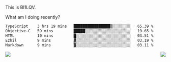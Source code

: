 This is BI1LQV.

What am I doing recently?

<!--START_SECTION:waka-->

```txt
TypeScript    3 hrs 19 mins   ████████████████▒░░░░░░░░   65.39 %
Objective-C   59 mins         █████░░░░░░░░░░░░░░░░░░░░   19.65 %
HTML          10 mins         █░░░░░░░░░░░░░░░░░░░░░░░░   03.51 %
Ezhil         9 mins          ▓░░░░░░░░░░░░░░░░░░░░░░░░   03.19 %
Markdown      9 mins          ▓░░░░░░░░░░░░░░░░░░░░░░░░   03.11 %
```

<!--END_SECTION:waka-->
<img align="right" src="https://github-readme-stats.vercel.app/api?username=bi1lqv&show_icons=true&count_private=true">

<img src="https://metrics.lecoq.io/bi1lqv?template=classic&base.activity=0&base.community=0&base.repositories=0&base.metadata=0&isocalendar=1&base=header%2C%20activity%2C%20community%2C%20repositories%2C%20metadata&base.indepth=false&base.hireable=false&isocalendar=false&isocalendar.duration=full-year&config.timezone=Asia%2FShanghai">
